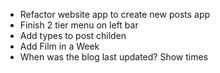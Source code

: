 * Refactor website app to create new posts app
* Finish 2 tier menu on left bar
* Add types to post childen
* Add Film in a Week
* When was the blog last updated? Show times
